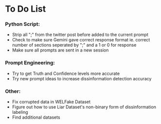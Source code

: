 # To Do List

### Python Script:
- Strip all ";" from the twitter post before added to the current prompt
- Check to make sure Gemini gave correct response format ie. correct number of sections seperated by ";" and a 1 or 0 for response
- Make sure all prompts are sent in a new session

### Prompt Engineering:
- Try to get Truth and Confidence levels more accurate
- Try new prompt ideas to increase dissinformation detection accuracy

### Other:
- Fix corrupted data in WELFake Dataset
- Figure out how to use Liar Dataset's non-binary form of dissinformation labeling
- Find additional datasets


